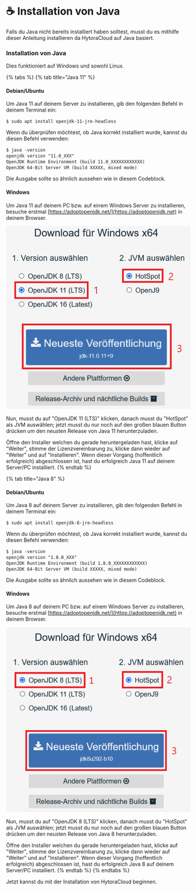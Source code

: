 # ☕ Installation von Java

Falls du Java nicht bereits installiert haben solltest, musst du es mithilfe dieser Anleitung installieren da HytoraCloud auf Java basiert.

### Installation von Java

Dies funktioniert auf Windows und sowohl Linux.

{% tabs %}
{% tab title="Java 11" %}


#### Debian/Ubuntu

Um Java 11 auf deinem Server zu installieren, gib den folgenden Befehl in deinem Terminal ein:

```text
$ sudo apt install openjdk-11-jre-headless
```

Wenn du überprüfen möchtest, ob Java korrekt installiert wurde, kannst du diesen Befehl verwenden:

```text
$ java -version
openjdk version "11.0_XXX"
OpenJDK Runtime Environment (build 11.0_XXXXXXXXXXXX)
OpenJDK 64-Bit Server VM (build XXXXX, mixed mode)
```

Die Ausgabe sollte so ähnlich aussehen wie in diesem Codeblock.

#### Windows

Um Java 11 auf deinem PC bzw. auf einem Windows Server zu installieren, besuche erstmal [https://adoptopenjdk.net/](https://adoptopenjdk.net) in deinem Browser.

![](../.gitbook/assets/java-11.png)

Nun, musst du auf "OpenJDK 11 \(LTS\)" klicken, danach musst du "HotSpot" als JVM auswählen; jetzt musst du nur noch auf den großen blauen Button drücken um den neusten Release von Java 11 herunterzuladen.

Öffne den Installer welchen du gerade heruntergeladen hast, klicke auf "Weiter", stimme der Lizenzvereinbarung zu, klicke dann wieder auf "Weiter" und auf "Installieren". Wenn dieser Vorgang \(hoffentlich erfolgreich\) abgeschlossen ist, hast du erfolgreich Java 11 auf deinem Server/PC installiert. 
{% endtab %}

{% tab title="Java 8" %}
#### 

#### Debian/Ubuntu

Um Java 8 auf deinem Server zu installieren, gib den folgenden Befehl in deinem Terminal ein:

```text
$ sudo apt install openjdk-8-jre-headless
```

Wenn du überprüfen möchtest, ob Java korrekt installiert wurde, kannst du diesen Befehl verwenden:

```text
$ java -version
openjdk version "1.8.0_XXX"
OpenJDK Runtime Environment (build 1.8.0_XXXXXXXXXXXX)
OpenJDK 64-Bit Server VM (build XXXXX, mixed mode)
```

Die Ausgabe sollte so ähnlich aussehen wie in diesem Codeblock.

#### Windows

Um Java 8 auf deinem PC bzw. auf einem Windows Server zu installieren, besuche erstmal [https://adoptopenjdk.net/](https://adoptopenjdk.net) in deinem Browser.

![](../.gitbook/assets/java-8.png)

Nun, musst du auf "OpenJDK 8 \(LTS\)" klicken, danach musst du "HotSpot" als JVM auswählen; jetzt musst du nur noch auf den großen blauen Button drücken um den neusten Release von Java 8 herunterzuladen.

Öffne den Installer welchen du gerade heruntergeladen hast, klicke auf "Weiter", stimme der Lizenzvereinbarung zu, klicke dann wieder auf "Weiter" und auf "Installieren". Wenn dieser Vorgang \(hoffentlich erfolgreich\) abgeschlossen ist, hast du erfolgreich Java 8 auf deinem Server/PC installiert. 
{% endtab %}
{% endtabs %}

Jetzt kannst du mit der Installation von HytoraCloud beginnen.

